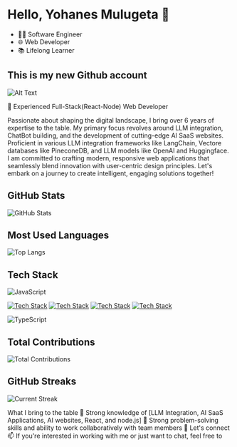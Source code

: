 # Hello, Yohanes Mulugeta 👋

- 👨‍💻 Software Engineer
- 🌐 Web Developer
- 📚 Lifelong Learner

## This is my new Github account

![Alt Text](https://media.giphy.com/media/26tn33aiTi1jkl6H6/giphy.gif)

🚀 Experienced Full-Stack(React-Node) Web Developer

Passionate about shaping the digital landscape, I bring over 6 years of expertise to the table. My primary focus revolves around LLM integration, ChatBot building, and the development of cutting-edge AI SaaS websites. Proficient in various LLM integration frameworks like LangChain, Vectore databases like PineconeDB, and LLM models like OpenAI and Huggingface. I am committed to crafting modern, responsive web applications that seamlessly blend innovation with user-centric design principles. Let's embark on a journey to create intelligent, engaging solutions together!

## GitHub Stats

![GitHub Stats](https://github-readme-stats.vercel.app/api?username=YohanesMulugeta&show_icons=true)

## Most Used Languages

![Top Langs](https://github-readme-stats.vercel.app/api/top-langs/?username=YohanesMulugeta&layout=compact)

## Tech Stack

![JavaScript](https://img.shields.io/badge/Tech-Stack-blue?style=for-the-badge&logo=javascript)

[![Tech Stack](https://img.shields.io/badge/Frontend-React.js-blue?style=for-the-badge&logo=react)](https://reactjs.org/)
[![Tech Stack](https://img.shields.io/badge/Frontend-Next.js-black?style=for-the-badge&logo=next.js)](https://nextjs.org/)
[![Tech Stack](https://img.shields.io/badge/Backend-Express.js-green?style=for-the-badge&logo=express)](https://expressjs.com/)
[![Tech Stack](https://img.shields.io/badge/Backend-Node.js-green?style=for-the-badge&logo=node.js)](https://nodejs.org/)

![TypeScript](https://img.shields.io/badge/Tech-Stack-blue?style=for-the-badge&logo=typescript)

<!-- Add more badges for other technologies -->

## Total Contributions

![Total Contributions](https://github-profile-summary-cards.vercel.app/api/cards/profile-details?username=YohanesMulugeta&theme=github_dark)

## GitHub Streaks

![Current Streak](https://github-readme-streak-stats.herokuapp.com/?user=YohanesMulugeta&currStreakLabel=4395DD&ring=4395DD&currStreakNum=4395DD&sideNums=4395DD&dates=4395DD)

What I bring to the table
🔭 Strong knowledge of [LLM Integration, AI SaaS Applications, AI websites, React, and node.js]
👯 Strong problem-solving skills and ability to work collaboratively with team members
💬 Let's connect
📫 If you're interested in working with me or just want to chat, feel free to
